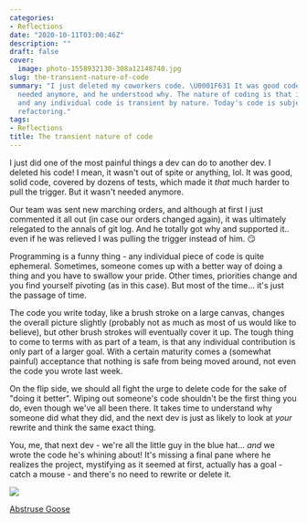 ```yaml
---
categories:
- Reflections
date: "2020-10-11T03:00:46Z"
description: ""
draft: false
cover:
  image: photo-1558932130-308a12148740.jpg
slug: the-transient-nature-of-code
summary: "I just deleted my coworkers code. \U0001F631 It was good code that wasn't
  needed anymore, and he understood why. The nature of coding is that it's a progression,
  and any individual code is transient by nature. Today's code is subject to tomorrow's
  refactoring."
tags:
- Reflections
title: The transient nature of code
---
```

I just did one of the most painful things a dev can do to another dev. I deleted his code! I mean, it wasn't out of spite or anything, lol. It was good, solid code, covered by dozens of tests, which made it _that_ much harder to pull the trigger. But it wasn't needed anymore.

Our team was sent new marching orders, and although at first I just commented it all out (in case our orders changed again), it was ultimately relegated to the annals of git log. And he totally got why and supported it.. even if he was relieved I was pulling the trigger instead of him. 😏

Programming is a funny thing - any individual piece of code is quite ephemeral. Sometimes, someone comes up with a better way of doing a thing and you have to swallow your pride. Other times, priorities change and you find yourself pivoting (as in this case). But most of the time... it's just the passage of time.

The code you write today, like a brush stroke on a large canvas, changes the overall picture slightly (probably not as much as most of us would like to believe), but other brush strokes will eventually cover it up. The tough thing to come to terms with as part of a team, is that any individual contribution is only part of a larger goal. With a certain maturity comes a (somewhat painful) acceptance that nothing is safe from being moved around, not even the code you wrote last week.

On the flip side, we should all fight the urge to delete code for the sake of "doing it better". Wiping out someone's code shouldn't be the first thing you do, even though we've all been there. It takes time to understand why someone did what they did, and the next dev is just as likely to look at _your_ rewrite and think the same exact thing.

You, me, that next dev - we're all the little guy in the blue hat... _and_ we wrote the code he's whining about! It's missing a final pane where he realizes the project, mystifying as it seemed at first, actually has a goal - catch a mouse - and there's no need to rewrite or delete it.

![](https://grantwinney.com/content/images/2020/10/image.png)

[Abstruse Goose](https://abstrusegoose.com/432)